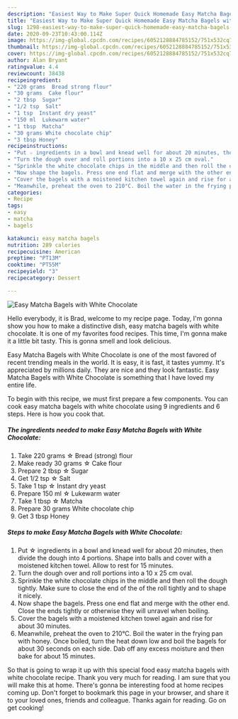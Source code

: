 ```yaml
---
description: "Easiest Way to Make Super Quick Homemade Easy Matcha Bagels with White Chocolate"
title: "Easiest Way to Make Super Quick Homemade Easy Matcha Bagels with White Chocolate"
slug: 1298-easiest-way-to-make-super-quick-homemade-easy-matcha-bagels-with-white-chocolate
date: 2020-09-23T10:43:00.114Z
image: https://img-global.cpcdn.com/recipes/6052128884785152/751x532cq70/easy-matcha-bagels-with-white-chocolate-recipe-main-photo.jpg
thumbnail: https://img-global.cpcdn.com/recipes/6052128884785152/751x532cq70/easy-matcha-bagels-with-white-chocolate-recipe-main-photo.jpg
cover: https://img-global.cpcdn.com/recipes/6052128884785152/751x532cq70/easy-matcha-bagels-with-white-chocolate-recipe-main-photo.jpg
author: Alan Bryant
ratingvalue: 4.4
reviewcount: 38438
recipeingredient:
- "220 grams  Bread strong flour"
- "30 grams  Cake flour"
- "2 tbsp  Sugar"
- "1/2 tsp  Salt"
- "1 tsp  Instant dry yeast"
- "150 ml  Lukewarm water"
- "1 tbsp  Matcha"
- "30 grams White chocolate chip"
- "3 tbsp Honey"
recipeinstructions:
- "Put ☆ ingredients in a bowl and knead well for about 20 minutes, then divide the dough into 4 portions. Shape into balls and cover with a moistened kitchen towel. Allow to rest for 15 minutes."
- "Turn the dough over and roll portions into a 10 x 25 cm oval."
- "Sprinkle the white chocolate chips in the middle and then roll the dough tightly. Make sure to close the end of the of the roll tightly and to shape it nicely."
- "Now shape the bagels. Press one end flat and merge with the other end. Close the ends tightly or otherwise they will unravel when boiling."
- "Cover the bagels with a moistened kitchen towel again and rise for about 30 minutes."
- "Meanwhile, preheat the oven to 210°C. Boil the water in the frying pan with honey. Once boiled, turn the heat down low and boil the bagels for about 30 seconds on each side. Dab off any excess moisture and then bake for about 15 minutes."
categories:
- Recipe
tags:
- easy
- matcha
- bagels

katakunci: easy matcha bagels 
nutrition: 289 calories
recipecuisine: American
preptime: "PT13M"
cooktime: "PT55M"
recipeyield: "3"
recipecategory: Dessert

---
```



![Easy Matcha Bagels with White Chocolate](https://img-global.cpcdn.com/recipes/6052128884785152/751x532cq70/easy-matcha-bagels-with-white-chocolate-recipe-main-photo.jpg)

Hello everybody, it is Brad, welcome to my recipe page. Today, I'm gonna show you how to make a distinctive dish, easy matcha bagels with white chocolate. It is one of my favorites food recipes. This time, I'm gonna make it a little bit tasty. This is gonna smell and look delicious.



Easy Matcha Bagels with White Chocolate is one of the most favored of recent trending meals in the world. It is easy, it is fast, it tastes yummy. It's appreciated by millions daily. They are nice and they look fantastic. Easy Matcha Bagels with White Chocolate is something that I have loved my entire life.


To begin with this recipe, we must first prepare a few components. You can cook easy matcha bagels with white chocolate using 9 ingredients and 6 steps. Here is how you cook that.

<!--inarticleads1-->

##### The ingredients needed to make Easy Matcha Bagels with White Chocolate:

1. Take 220 grams ☆ Bread (strong) flour
1. Make ready 30 grams ☆ Cake flour
1. Prepare 2 tbsp ☆ Sugar
1. Get 1/2 tsp ☆ Salt
1. Take 1 tsp ☆ Instant dry yeast
1. Prepare 150 ml ☆ Lukewarm water
1. Take 1 tbsp ☆ Matcha
1. Prepare 30 grams White chocolate chip
1. Get 3 tbsp Honey




<!--inarticleads2-->

##### Steps to make Easy Matcha Bagels with White Chocolate:

1. Put ☆ ingredients in a bowl and knead well for about 20 minutes, then divide the dough into 4 portions. Shape into balls and cover with a moistened kitchen towel. Allow to rest for 15 minutes.
1. Turn the dough over and roll portions into a 10 x 25 cm oval.
1. Sprinkle the white chocolate chips in the middle and then roll the dough tightly. Make sure to close the end of the of the roll tightly and to shape it nicely.
1. Now shape the bagels. Press one end flat and merge with the other end. Close the ends tightly or otherwise they will unravel when boiling.
1. Cover the bagels with a moistened kitchen towel again and rise for about 30 minutes.
1. Meanwhile, preheat the oven to 210°C. Boil the water in the frying pan with honey. Once boiled, turn the heat down low and boil the bagels for about 30 seconds on each side. Dab off any excess moisture and then bake for about 15 minutes.




So that is going to wrap it up with this special food easy matcha bagels with white chocolate recipe. Thank you very much for reading. I am sure that you will make this at home. There's gonna be interesting food at home recipes coming up. Don't forget to bookmark this page in your browser, and share it to your loved ones, friends and colleague. Thanks again for reading. Go on get cooking!
